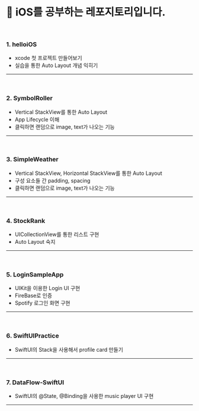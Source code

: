 # 🍎 iOS를 공부하는 레포지토리입니다.

<br>

### 1. helloiOS

- xcode 첫 프로젝트 만들어보기
- 실습을 통한 Auto Layout 개념 익히기

---

<br>

### 2. SymbolRoller

- Vertical StackView를 통한 Auto Layout
- App Lifecycle 이해
- 클릭하면 랜덤으로 image, text가 나오는 기능

---

<br>

### 3. SimpleWeather

- Vertical StackView, Horizontal StackView를 통한 Auto Layout
- 구성 요소들 간 padding, spacing
- 클릭하면 랜덤으로 image, text가 나오는 기능

---

<br>

### 4. StockRank

- UICollectionView를 통한 리스트 구현
- Auto Layout 숙지

---

<br>

### 5. LoginSampleApp

- UIKit을 이용한 Login UI 구현
- FireBase로 인증
- Spotify 로그인 화면 구현

---

<br>

### 6. SwiftUIPractice

- SwiftUI의 Stack을 사용해서 profile card 만들기

---

<br>

### 7. DataFlow-SwiftUI

- SwiftUI의 @State, @Binding을 사용한 music player UI 구현

---

<br>
